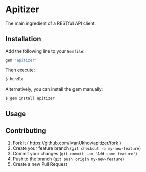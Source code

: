 # Apitizer
The main ingredient of a RESTful API client.

## Installation
Add the following line to your `Gemfile`:
```ruby
gem 'apitizer'
```

Then execute:
```bash
$ bundle
```

Alternatively, you can install the gem manually:
```bash
$ gem install apitizer
```

## Usage

## Contributing

1. Fork it ( https://github.com/IvanUkhov/apitizer/fork )
2. Create your feature branch (`git checkout -b my-new-feature`)
3. Commit your changes (`git commit -am 'Add some feature'`)
4. Push to the branch (`git push origin my-new-feature`)
5. Create a new Pull Request
